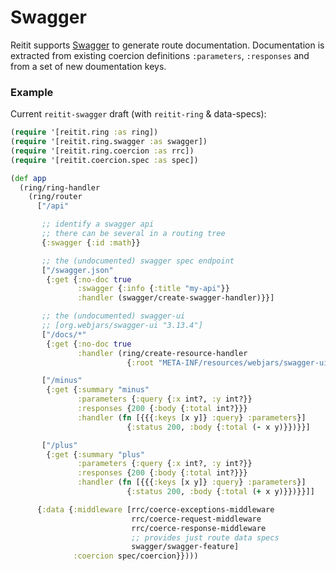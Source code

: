 # Swagger

Reitit supports [Swagger](https://swagger.io/) to generate route documentation. Documentation is extracted from existing coercion definitions `:parameters`, `:responses` and from a set of new doumentation keys.

### Example

Current `reitit-swagger` draft (with `reitit-ring` & data-specs):


```clj
(require '[reitit.ring :as ring])
(require '[reitit.ring.swagger :as swagger])
(require '[reitit.ring.coercion :as rrc])
(require '[reitit.coercion.spec :as spec])

(def app
  (ring/ring-handler
    (ring/router
      ["/api"

       ;; identify a swagger api
       ;; there can be several in a routing tree
       {:swagger {:id :math}}

       ;; the (undocumented) swagger spec endpoint
       ["/swagger.json"
        {:get {:no-doc true
               :swagger {:info {:title "my-api"}}
               :handler (swagger/create-swagger-handler)}}]

       ;; the (undocumented) swagger-ui
       ;; [org.webjars/swagger-ui "3.13.4"]
       ["/docs/*"
        {:get {:no-doc true
               :handler (ring/create-resource-handler
                          {:root "META-INF/resources/webjars/swagger-ui"})}}]

       ["/minus"
        {:get {:summary "minus"
               :parameters {:query {:x int?, :y int?}}
               :responses {200 {:body {:total int?}}}
               :handler (fn [{{{:keys [x y]} :query} :parameters}]
                          {:status 200, :body {:total (- x y)}})}}]

       ["/plus"
        {:get {:summary "plus"
               :parameters {:query {:x int?, :y int?}}
               :responses {200 {:body {:total int?}}}
               :handler (fn [{{{:keys [x y]} :query} :parameters}]
                          {:status 200, :body {:total (+ x y)}})}}]]

      {:data {:middleware [rrc/coerce-exceptions-middleware
                           rrc/coerce-request-middleware
                           rrc/coerce-response-middleware
                           ;; provides just route data specs
                           swagger/swagger-feature]
              :coercion spec/coercion}})))
```
